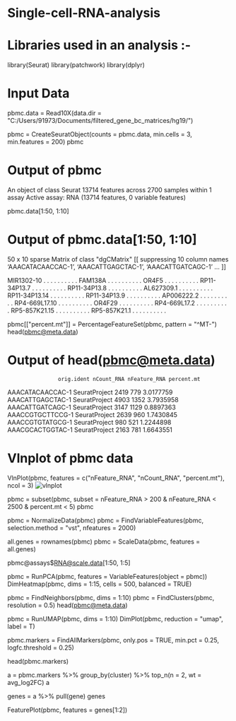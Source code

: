 # Single-cell-RNA-analysis
# Libraries used in an analysis :- 
library(Seurat)
library(patchwork)
library(dplyr)

# Input Data
pbmc.data = Read10X(data.dir = "C:/Users/91973/Documents/filtered_gene_bc_matrices/hg19/")

pbmc = CreateSeuratObject(counts = pbmc.data, min.cells = 3, min.features = 200)
pbmc

# Output of pbmc 
An object of class Seurat 
13714 features across 2700 samples within 1 assay 
Active assay: RNA (13714 features, 0 variable features)

pbmc.data[1:50, 1:10]
# Output of pbmc.data[1:50, 1:10]
50 x 10 sparse Matrix of class "dgCMatrix"
   [[ suppressing 10 column names ‘AAACATACAACCAC-1’, ‘AAACATTGAGCTAC-1’, ‘AAACATTGATCAGC-1’ ... ]]
                                 
MIR1302-10    . . . . . . . . . .
FAM138A       . . . . . . . . . .
OR4F5         . . . . . . . . . .
RP11-34P13.7  . . . . . . . . . .
RP11-34P13.8  . . . . . . . . . .
AL627309.1    . . . . . . . . . .
RP11-34P13.14 . . . . . . . . . .
RP11-34P13.9  . . . . . . . . . .
AP006222.2    . . . . . . . . . .
RP4-669L17.10 . . . . . . . . . .
OR4F29        . . . . . . . . . .
RP4-669L17.2  . . . . . . . . . .
RP5-857K21.15 . . . . . . . . . .
RP5-857K21.1  . . . . . . . . . .

pbmc[["percent.mt"]] = PercentageFeatureSet(pbmc, pattern = "^MT-")
head(pbmc@meta.data)
# Output of head(pbmc@meta.data)
                    orig.ident nCount_RNA nFeature_RNA percent.mt
AAACATACAACCAC-1 SeuratProject       2419          779  3.0177759
AAACATTGAGCTAC-1 SeuratProject       4903         1352  3.7935958
AAACATTGATCAGC-1 SeuratProject       3147         1129  0.8897363
AAACCGTGCTTCCG-1 SeuratProject       2639          960  1.7430845
AAACCGTGTATGCG-1 SeuratProject        980          521  1.2244898
AAACGCACTGGTAC-1 SeuratProject       2163          781  1.6643551

# Vlnplot of pbmc data
VlnPlot(pbmc, features = c("nFeature_RNA", "nCount_RNA", "percent.mt"), ncol = 3)
![vlnplot](https://user-images.githubusercontent.com/110582335/197968954-dace2fa5-f1d6-4f3f-afe4-0fe3b4b72a9a.png)

pbmc = subset(pbmc, subset = nFeature_RNA > 200 & nFeature_RNA < 2500 & percent.mt < 5)
pbmc

pbmc = NormalizeData(pbmc)
pbmc = FindVariableFeatures(pbmc, selection.method = "vst", nfeatures = 2000)

all.genes = rownames(pbmc)
pbmc = ScaleData(pbmc, features = all.genes)

pbmc@assays$RNA@scale.data[1:50, 1:5]

pbmc = RunPCA(pbmc, features = VariableFeatures(object = pbmc))
DimHeatmap(pbmc, dims = 1:15, cells = 500, balanced = TRUE)

pbmc = FindNeighbors(pbmc, dims = 1:10)
pbmc = FindClusters(pbmc, resolution = 0.5)
head(pbmc@meta.data)

pbmc = RunUMAP(pbmc, dims = 1:10)
DimPlot(pbmc, reduction = "umap", label = T)

pbmc.markers = FindAllMarkers(pbmc, only.pos = TRUE, min.pct = 0.25, logfc.threshold = 0.25)

head(pbmc.markers)

a = pbmc.markers %>% group_by(cluster) %>% top_n(n = 2, wt = avg_log2FC)
a

genes = a %>% pull(gene)
genes

FeaturePlot(pbmc, features = genes[1:2])

